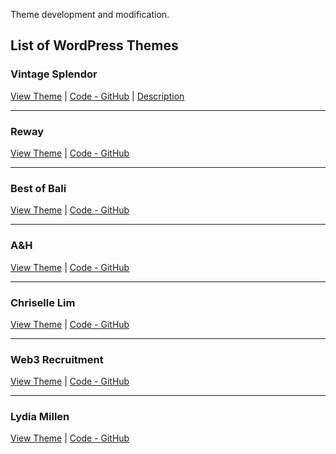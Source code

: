 Theme development and modification.

## List of WordPress Themes

### Vintage Splendor
[View Theme](https://vintage-splendor.webcomplete.io/) | [Code - GitHub](https://github.com/DmitriyChiroky/wp-themes/tree/main/vintage-splendor)
| [Description](https://github.com/DmitriyChiroky/wp-themes/tree/main/vintage-splendor/README.md)

---

### Reway
[View Theme](https://reway.webcomplete.io/) | [Code - GitHub](https://github.com/DmitriyChiroky/wp-themes/tree/main/reway)

---

### Best of Bali
[View Theme](https://bestofbali.webcomplete.io/) | [Code - GitHub](https://github.com/DmitriyChiroky/wp-themes/tree/main/bestofbali_theme)

---

### A&H  
[View Theme](https://ah.webcomplete.io/) | [Code - GitHub](https://github.com/DmitriyChiroky/wp-themes/tree/main/ah_theme)

---

### Chriselle Lim
[View Theme](https://chrisellelim.webcomplete.io/) | [Code - GitHub](https://github.com/DmitriyChiroky/wp-themes/tree/main/chrisellelim_theme)

---

### Web3 Recruitment
[View Theme](https://web3recruitment.webcomplete.io/) | [Code - GitHub](https://github.com/DmitriyChiroky/wp-themes/tree/main/web3recruitment)

---

### Lydia Millen
[View Theme](https://lydia-millen.webcomplete.io/) | [Code - GitHub](https://github.com/DmitriyChiroky/wp-themes/tree/main/lydia-millen)







